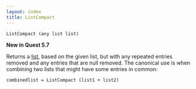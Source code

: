 ```yaml
---
layout: index
title: ListCompact
---
```


    ListCompact (any list list)

**New in Quest 5.7**    

Returns a [list](../types/list.html), based on the given list, but with any repeated entries removed and any entries that are null removed. The canonical use is when combining two lists that might have some entries in common:

```
combinedlist = ListCompact (list1 + list2)
```
